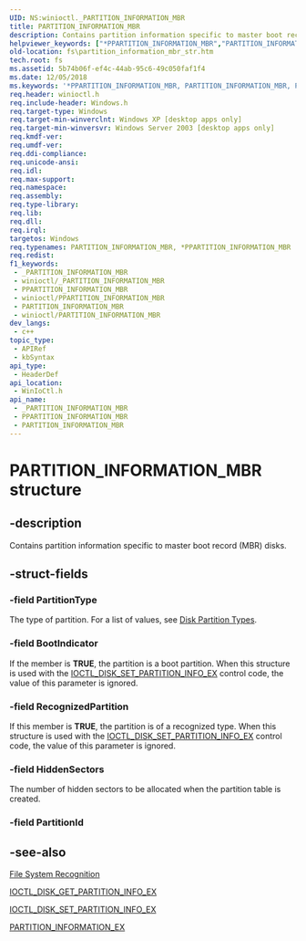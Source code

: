 ```yaml
---
UID: NS:winioctl._PARTITION_INFORMATION_MBR
title: PARTITION_INFORMATION_MBR
description: Contains partition information specific to master boot record (MBR) disks.
helpviewer_keywords: ["*PPARTITION_INFORMATION_MBR","PARTITION_INFORMATION_MBR","PARTITION_INFORMATION_MBR structure [Files]","PPARTITION_INFORMATION_MBR","PPARTITION_INFORMATION_MBR structure pointer [Files]","_win32_partition_information_mbr_str","base.partition_information_mbr_str","fs.partition_information_mbr_str","winioctl/PARTITION_INFORMATION_MBR","winioctl/PPARTITION_INFORMATION_MBR"]
old-location: fs\partition_information_mbr_str.htm
tech.root: fs
ms.assetid: 5b74b06f-ef4c-44ab-95c6-49c050faf1f4
ms.date: 12/05/2018
ms.keywords: '*PPARTITION_INFORMATION_MBR, PARTITION_INFORMATION_MBR, PARTITION_INFORMATION_MBR structure [Files], PPARTITION_INFORMATION_MBR, PPARTITION_INFORMATION_MBR structure pointer [Files], _win32_partition_information_mbr_str, base.partition_information_mbr_str, fs.partition_information_mbr_str, winioctl/PARTITION_INFORMATION_MBR, winioctl/PPARTITION_INFORMATION_MBR'
req.header: winioctl.h
req.include-header: Windows.h
req.target-type: Windows
req.target-min-winverclnt: Windows XP [desktop apps only]
req.target-min-winversvr: Windows Server 2003 [desktop apps only]
req.kmdf-ver: 
req.umdf-ver: 
req.ddi-compliance: 
req.unicode-ansi: 
req.idl: 
req.max-support: 
req.namespace: 
req.assembly: 
req.type-library: 
req.lib: 
req.dll: 
req.irql: 
targetos: Windows
req.typenames: PARTITION_INFORMATION_MBR, *PPARTITION_INFORMATION_MBR
req.redist: 
f1_keywords:
 - _PARTITION_INFORMATION_MBR
 - winioctl/_PARTITION_INFORMATION_MBR
 - PPARTITION_INFORMATION_MBR
 - winioctl/PPARTITION_INFORMATION_MBR
 - PARTITION_INFORMATION_MBR
 - winioctl/PARTITION_INFORMATION_MBR
dev_langs:
 - c++
topic_type:
 - APIRef
 - kbSyntax
api_type:
 - HeaderDef
api_location:
 - WinIoCtl.h
api_name:
 - _PARTITION_INFORMATION_MBR
 - PPARTITION_INFORMATION_MBR
 - PARTITION_INFORMATION_MBR
---
```


# PARTITION_INFORMATION_MBR structure


## -description

Contains partition information specific to master boot record (MBR) disks.

## -struct-fields

### -field PartitionType

The type of partition. For a list of values, see 
<a href="/windows/desktop/FileIO/disk-partition-types">Disk Partition Types</a>.

### -field BootIndicator

If the member is <b>TRUE</b>, the partition is a boot partition. When this structure is used with the 
<a href="/windows/desktop/api/winioctl/ni-winioctl-ioctl_disk_set_partition_info_ex">IOCTL_DISK_SET_PARTITION_INFO_EX</a> control code, the value of this parameter is ignored.

### -field RecognizedPartition

If this member is <b>TRUE</b>, the partition is of a recognized type. When this structure is used with the 
<a href="/windows/desktop/api/winioctl/ni-winioctl-ioctl_disk_set_partition_info_ex">IOCTL_DISK_SET_PARTITION_INFO_EX</a> control code, the value of this parameter is ignored.

### -field HiddenSectors

The number of hidden sectors to be allocated when the partition table is created.

### -field PartitionId

## -see-also

<a href="/windows/desktop/FileIO/file-system-recognition">File System Recognition</a>



<a href="/windows/desktop/api/winioctl/ni-winioctl-ioctl_disk_get_partition_info_ex">IOCTL_DISK_GET_PARTITION_INFO_EX</a>



<a href="/windows/desktop/api/winioctl/ni-winioctl-ioctl_disk_set_partition_info_ex">IOCTL_DISK_SET_PARTITION_INFO_EX</a>



<a href="/windows/desktop/api/winioctl/ns-winioctl-partition_information_ex">PARTITION_INFORMATION_EX</a>

